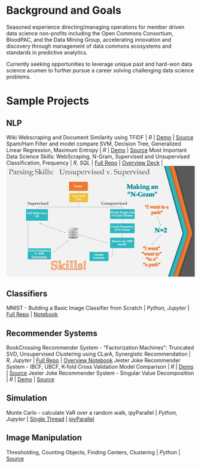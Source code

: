 # Background and Goals

Seasoned experience directing/managing operations for member driven data science non-profits including the Open Commons Consortium, BloodPAC, and the Data Mining Group, accelerating innovation and discovery through management of data commons ecosystems and standards in predictive analytics. 

Currently seeking opportunities to leverage unique past and hard-won data science acumen to further pursue a career solving challenging data science problems.


# Sample Projects

## NLP

Wiki Webscraping and Document Similarity using TFIDF | _R_ | [Demo](https://wwells.github.io/CUNY_DATA_607/Week10/JazzTFIDF_Present_Week10.html) | [Source](https://github.com/wwells/CUNY_DATA_607/blob/master/Week10/JazzTFIDF_Present_Week10.Rmd)
Spam/Ham Filter and model compare SVM, Decision Tree, Generalized Linear Regression, Maximum Entropy  | _R_ | [Demo](https://wwells.github.io/CUNY_DATA_607/Week10/DocClassification_Week10.html) | [Source](https://github.com/wwells/CUNY_DATA_607/blob/master/Week10/DocClassification_Week10.Rmd)
Most Important Data Science Skills:  WebScraping, N-Gram, Supervised and Unsupervised Classification, Frequency  | _R, SQL_ | [Full Repo](https://github.com/RaphaelNash/CUNY-DATA-607-2-Group-Project) | [Overview Deck](https://github.com/RaphaelNash/CUNY-DATA-607-2-Group-Project/blob/master/Project3_20161023.pptx) | ![](/assets/images/NLP_Super.png)


## Classifiers

MNIST - Building a Basic Image Classifier from Scratch  | _Python, Jupyter_ | [Full Repo](https://github.com/wwells/CUNY_DATA_602/tree/master/FinalProject_MNIST) | [Notebook](https://github.com/wwells/CUNY_DATA_602/blob/master/FinalProject_MNIST/MNIST_Classifier_ww602_FP.ipynb)


## Recommender Systems

BookCrossing Recommender System - "Factorization Machines":  Truncated SVD, Unsupervised Clustering using CLarA, Synergistic Recommendation | _R, Jupyter_ | [Full Repo](https://github.com/wwells/CUNY_DATA_643/tree/master/FinalProject) | [Overview Notebook](https://github.com/wwells/CUNY_DATA_643/blob/master/FinalProject/FProject_DataPrep_Modeling_P1.ipynb)
Jester Joke Recommender System - IBCF, UBCF, K-fold Cross Validation Model Comparison | _R_ | [Demo](https://wwells.github.io/CUNY_DATA_643/Project2/WWells_P2.html) | [Source](https://github.com/wwells/CUNY_DATA_643/blob/master/Project2/WWells_P2.Rmd)
Jester Joke Recommender System - Singular Value Decomposition | _R_ | [Demo](https://wwells.github.io/CUNY_DATA_643/Project3/WWells_P3.html) | [Source](https://github.com/wwells/CUNY_DATA_643/blob/master/Project3/WWells_P3.Rmd)


## Simulation

Monte Carlo -  calculate VaR over a random walk, ipyParallel | _Python, Jupyter_ | [Single Thread](https://github.com/wwells/CUNY_DATA_602/tree/master/L11) | [ipyParallel](https://github.com/wwells/CUNY_DATA_602/blob/master/L12/ww_HW12.ipynb)


## Image Manipulation

Thresholding, Counting Objects, Finding Centers, Clustering | _Python_ | [Source](https://github.com/wwells/CUNY_DATA_602/blob/master/L08/ww_hw8.py) 
